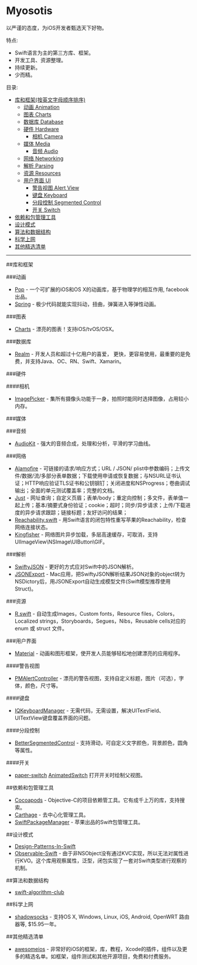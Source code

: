 # Myosotis
以严谨的态度，为iOS开发者甄选天下好物。

特点:

- Swift语言为主的第三方库、框架。
- 开发工具、资源整理。
- 持续更新。
- 少而精。

目录:

- [库和框架(按英文字母顺序排序)](#库和框架)
	- [动画 Animation](#动画)
	- [图表 Charts](#图表)
	- [数据库 Database](#数据库)
	- [硬件 Hardware](#硬件)
		- [相机 Camera](#相机)
	- [媒体 Media](#媒体)
   		- [音频 Audio](#音频)
	- [网络 Networking](#网络)
	- [解析 Parsing](#解析)
	- [资源 Resources](#资源)
   	- [用户界面 UI](#用户界面)
   		- [警告视图 Alert View](#警告视图)
    	- [键盘 Keyboard](#键盘)
    	- [分段控制 Segmented Control](#分段控制)
  		- [开关 Switch](#开关)
- [依赖和包管理工具](#依赖和包管理工具)
- [设计模式](#设计模式)
- [算法和数据结构](#算法和数据结构)
- [科学上网](#科学上网)
- [其他精选清单](#其他精选清单)

---

##库和框架

###动画
* [Pop](https://github.com/facebook/pop) - 一个可扩展的iOS和OS X的动画库，基于物理学的相互作用, facebook出品。
* [Spring](https://github.com/MengTo/Spring) - 极少代码就能实现抖动，扭曲，弹簧进入等弹性动画。

###图表
* [Charts](https://github.com/danielgindi/Charts) - 漂亮的图表！支持iOS/tvOS/OSX。

###数据库
* [Realm](https://realm.io/) - 开发人员和超过十亿用户的喜爱，
更快，更容易使用，最重要的是免费，并支持Java、OC、RN、Swift、Xamarin。

###硬件

####相机
* [ImagePicker](https://github.com/hyperoslo/ImagePicker) - 集所有摄像头功能于一身，拍照时能同时选择图像，占用较小内存。

###媒体

###音频
* [AudioKit](http://audiokit.io/) - 强大的音频合成，处理和分析，平滑的学习曲线。

###网络
* [Alamofire](https://github.com/Alamofire/Alamofire) - 可链接的请求/响应方式；URL / JSON/ plist中参数编码；上传文件/数据/流/多部分表单数据；下载使用申请或恢复数据；与NSURL证书认证；HTTP响应验证TLS证书和公钥钢钉；关闭进度和NSProgress；卷曲调试输出；全面的单元测试覆盖率；完整的文档。
* [Just](https://github.com/JustHTTP/Just) - 网址查询；自定义页眉；表单/body；重定向控制；多文件，表单值一起上传；基本/摘要式身份验证；cookie；超时；同步/异步请求；上传/下载进度的异步请求跟踪；链接标题；友好访问的结果；
* [Reachability.swift](https://github.com/ashleymills/Reachability.swift) - 用Swift语言的闭包特性重写苹果的Reachability，检查网络连接状态。
* [Kingfisher](https://github.com/onevcat/Kingfisher) - 网络图片异步加载，多层高速缓存，可取消，支持UIImageView\NSImage\UIButton\GIF。

###解析
* [SwiftyJSON](https://github.com/SwiftyJSON/SwiftyJSON) - 更好的方式应对Swift中的JSON解析。
* [JSONExport](https://github.com/Ahmed-Ali/JSONExport) - Mac应用，把SwiftyJSON解析结果JSON对象的object转为NSDictory后，用JSONExport自动生成模型文件(Swift模型推荐使用Struct)。

###资源
* [R.swift](https://github.com/mac-cain13/R.swift) - 自动生成Images，Custom fonts，Resource files，Colors，Localized strings，Storyboards，Segues，Nibs，Reusable cells对应的 enum 或 struct 文件。

###用户界面
* [Material](https://github.com/CosmicMind/Material) - 动画和图形框架，使开发人员能够轻松地创建漂亮的应用程序。

####警告视图
* [PMAlertController](https://github.com/Codeido/PMAlertController) - 漂亮的警告视图，支持自定义标题，图片（可选），字体，颜色，尺寸等。

####键盘
* [IQKeyboardManager](https://github.com/hackiftekhar/IQKeyboardManager) - 无需代码，无需设置，解决UITextField、UITextView键盘覆盖界面的问题。

####分段控制
* [BetterSegmentedControl](https://github.com/gmarm/BetterSegmentedControl) - 支持滑动，可自定义文字颜色，背景颜色，圆角等属性。

####开关
* [paper-switch](https://github.com/Ramotion/paper-switch)
[AnimatedSwitch](https://github.com/alsedi/AnimatedSwitch)
打开开关时绘制父视图。


##依赖和包管理工具
* [Cocoapods](https://cocoapods.org/) - Objective-C的项目依赖管工具。它有成千上万的库，支持搜索。
* [Carthage](https://github.com/Carthage/Carthage) - 去中心化管理工具。
* [SwiftPackageManager](https://github.com/apple/swift-package-manager) - 苹果出品的Swift包管理工具。

##设计模式
* [Design-Patterns-In-Swift](https://github.com/ochococo/Design-Patterns-In-Swift)
* [Observable-Swift](https://github.com/slazyk/Observable-Swift) - 由于非NSObject没有通过KVC实现，所以无法对属性进行KVO。这个库用观察属性，泛型，闭包实现了一套对Swift类型进行观察的机制。

##算法和数据结构
* [swift-algorithm-club](https://github.com/raywenderlich/swift-algorithm-club)

##科学上网
* [shadowsocks](https://shadowsocks.com/) - 支持OS X, Windows, Linux, iOS, Android, OpenWRT 路由器等, $15.95一年。

##其他精选清单
* [awesomeios](http://awesomeios.com/) - 非常好的iOS的框架，库，教程，Xcode的插件，组件以及更多的精选名单。如框架，组件测试和其他开源项目，免费和付费服务。
